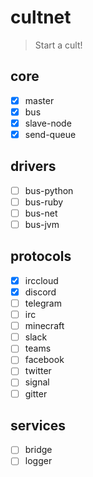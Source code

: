 # cultnet

> Start a cult!

## core

- [x] master
- [x] bus
- [x] slave-node
- [x] send-queue

## drivers

- [ ] bus-python
- [ ] bus-ruby
- [ ] bus-net
- [ ] bus-jvm

## protocols

- [x] irccloud
- [x] discord
- [ ] telegram
- [ ] irc
- [ ] minecraft
- [ ] slack
- [ ] teams
- [ ] facebook
- [ ] twitter
- [ ] signal
- [ ] gitter

## services

- [ ] bridge
- [ ] logger
